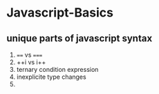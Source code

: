 # Javascript-Basics

## unique parts of javascript syntax

1. `==` vs `===`
2. ++i vs i++
3. ternary condition expression
4. inexplicite type changes
5. 